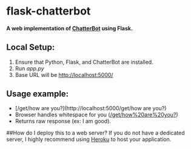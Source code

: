 # flask-chatterbot

#### A web implementation of [ChatterBot](https://github.com/gunthercox/ChatterBot) using Flask.

## Local Setup:
 1. Ensure that Python, Flask, and ChatterBot are installed.
 2. Run *app.py*
 3. Base URL will be [http://localhost:5000/](http://localhost:5000/)

## Usage example:
*   [/get/how are you?](http://localhost:5000/get/how are you?)
  *   Browser handles whitespace for you ([/get/how%20are%20you?](http://localhost:5000))
  *   Returns raw response (ex: I am good).

##How do I deploy this to a web server?
If you do not have a dedicated server, I highly recommend using [Heroku](https://devcenter.heroku.com/articles/getting-started-with-python#introduction) to host your application.
